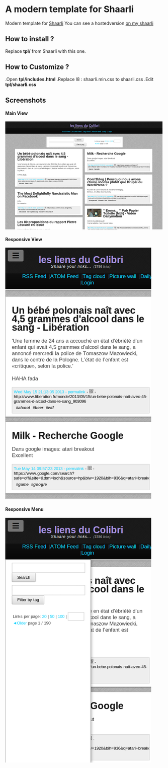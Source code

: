 # A modern template for Shaarli

Modern template for [Shaarli](https://github.com/sebsauvage/Shaarli 'Shaarli The personal, minimalist, super-fast, no-database delicious clone.')
You can see a hostedversion [on my shaarli](http://colibri-libre.org/liens/)

## How to install ?

Replace **tpl/** from Shaarli with this one.

## How to Customize ?

.Open **tpl/includes.html**
.Replace l8 : shaarli.min.css to shaarli.css
.Edit **tpl/shaarli.css**

## Screenshots

#### Main View

![Main view](https://github.com/dhoko/ShaarliTemplate/raw/master/main_view.png)

#### Responsive View

![Responsive view](https://github.com/dhoko/ShaarliTemplate/raw/master/responsive_view.png)

#### Responsive Menu
![Responsive view Menu](https://github.com/dhoko/ShaarliTemplate/raw/master/responsive_view_toggle.png)

